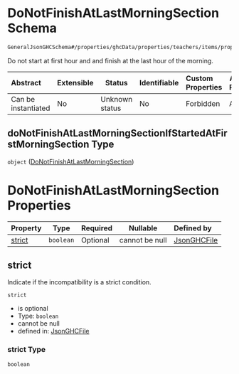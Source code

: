 # DoNotFinishAtLastMorningSection Schema

```txt
GeneralJsonGHCSchema#/properties/ghcData/properties/teachers/items/properties/settings/items/properties/incompatibilities/properties/doNotFinishAtLastMorningSectionIfStartedAtFirstMorningSection
```

Do not start at first hour and and finish at the last hour of the morning.


| Abstract            | Extensible | Status         | Identifiable | Custom Properties | Additional Properties | Access Restrictions | Defined In                                                         |
| :------------------ | ---------- | -------------- | ------------ | :---------------- | --------------------- | ------------------- | ------------------------------------------------------------------ |
| Can be instantiated | No         | Unknown status | No           | Forbidden         | Allowed               | none                | [ghc.schema.json\*](../out/ghc.schema.json "open original schema") |

## doNotFinishAtLastMorningSectionIfStartedAtFirstMorningSection Type

`object` ([DoNotFinishAtLastMorningSection](ghc-properties-ghcdata-properties-teachers-teacher-properties-settings-periodsetting-properties-incompatibilities-properties-donotfinishatlastmorningsection.md))

# DoNotFinishAtLastMorningSection Properties

| Property          | Type      | Required | Nullable       | Defined by                                                                                                                                                                                                                                                                                                                                                                                                              |
| :---------------- | --------- | -------- | -------------- | :---------------------------------------------------------------------------------------------------------------------------------------------------------------------------------------------------------------------------------------------------------------------------------------------------------------------------------------------------------------------------------------------------------------------- |
| [strict](#strict) | `boolean` | Optional | cannot be null | [JsonGHCFile](ghc-properties-ghcdata-properties-teachers-teacher-properties-settings-periodsetting-properties-incompatibilities-properties-donotfinishatlastmorningsection-properties-strict.md "GeneralJsonGHCSchema#/properties/ghcData/properties/teachers/items/properties/settings/items/properties/incompatibilities/properties/doNotFinishAtLastMorningSectionIfStartedAtFirstMorningSection/properties/strict") |

## strict

Indicate if the incompatibility is a strict condition.


`strict`

-   is optional
-   Type: `boolean`
-   cannot be null
-   defined in: [JsonGHCFile](ghc-properties-ghcdata-properties-teachers-teacher-properties-settings-periodsetting-properties-incompatibilities-properties-donotfinishatlastmorningsection-properties-strict.md "GeneralJsonGHCSchema#/properties/ghcData/properties/teachers/items/properties/settings/items/properties/incompatibilities/properties/doNotFinishAtLastMorningSectionIfStartedAtFirstMorningSection/properties/strict")

### strict Type

`boolean`
